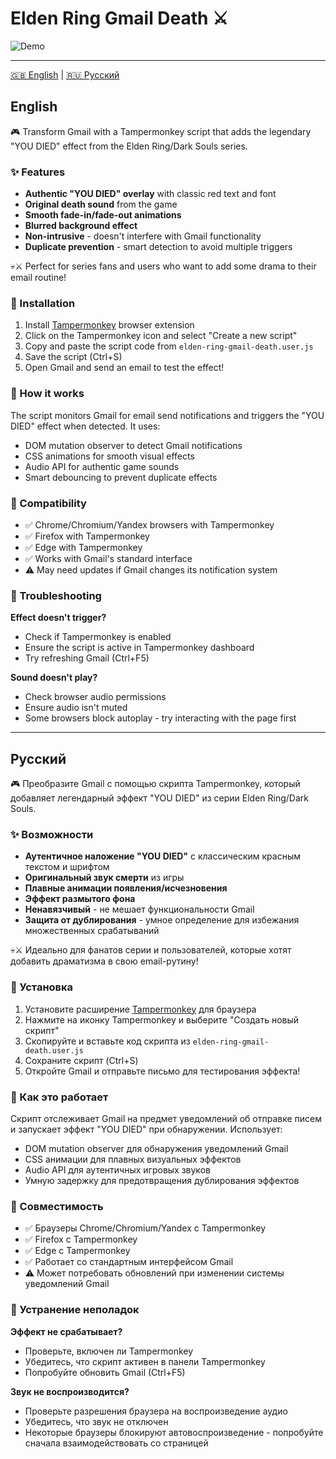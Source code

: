 # Elden Ring Gmail Death ⚔️


![Demo](https://iimg.su/s/22/Ew1fJNV53MwhzFKSvYXgy0YeabFolhLjJfeq5fxQ.png)

---
[🇬🇧 English](#english) | [🇷🇺 Русский](#русский)


## English

🎮 Transform Gmail with a Tampermonkey script that adds the legendary "YOU DIED" effect from the Elden Ring/Dark Souls series.

### ✨ Features

- **Authentic "YOU DIED" overlay** with classic red text and font
- **Original death sound** from the game  
- **Smooth fade-in/fade-out animations**
- **Blurred background effect**
- **Non-intrusive** - doesn't interfere with Gmail functionality
- **Duplicate prevention** - smart detection to avoid multiple triggers

💀⚔️ Perfect for series fans and users who want to add some drama to their email routine!

### 🚀 Installation

1. Install [Tampermonkey](https://www.tampermonkey.net/) browser extension
2. Click on the Tampermonkey icon and select "Create a new script"
3. Copy and paste the script code from `elden-ring-gmail-death.user.js`
4. Save the script (Ctrl+S)
5. Open Gmail and send an email to test the effect!

### 🎯 How it works

The script monitors Gmail for email send notifications and triggers the "YOU DIED" effect when detected. It uses:
- DOM mutation observer to detect Gmail notifications
- CSS animations for smooth visual effects
- Audio API for authentic game sounds
- Smart debouncing to prevent duplicate effects

### 🔧 Compatibility

- ✅ Chrome/Chromium/Yandex browsers with Tampermonkey
- ✅ Firefox with Tampermonkey
- ✅ Edge with Tampermonkey
- ✅ Works with Gmail's standard interface
- ⚠️ May need updates if Gmail changes its notification system

### 🐛 Troubleshooting

**Effect doesn't trigger?**
- Check if Tampermonkey is enabled
- Ensure the script is active in Tampermonkey dashboard
- Try refreshing Gmail (Ctrl+F5)

**Sound doesn't play?**
- Check browser audio permissions
- Ensure audio isn't muted
- Some browsers block autoplay - try interacting with the page first


---

## Русский

🎮 Преобразите Gmail с помощью скрипта Tampermonkey, который добавляет легендарный эффект "YOU DIED" из серии Elden Ring/Dark Souls.

### ✨ Возможности

- **Аутентичное наложение "YOU DIED"** с классическим красным текстом и шрифтом
- **Оригинальный звук смерти** из игры  
- **Плавные анимации появления/исчезновения**
- **Эффект размытого фона**
- **Ненавязчивый** - не мешает функциональности Gmail
- **Защита от дублирования** - умное определение для избежания множественных срабатываний

💀⚔️ Идеально для фанатов серии и пользователей, которые хотят добавить драматизма в свою email-рутину!

### 🚀 Установка

1. Установите расширение [Tampermonkey](https://www.tampermonkey.net/) для браузера
2. Нажмите на иконку Tampermonkey и выберите "Создать новый скрипт"
3. Скопируйте и вставьте код скрипта из `elden-ring-gmail-death.user.js`
4. Сохраните скрипт (Ctrl+S)
5. Откройте Gmail и отправьте письмо для тестирования эффекта!

### 🎯 Как это работает

Скрипт отслеживает Gmail на предмет уведомлений об отправке писем и запускает эффект "YOU DIED" при обнаружении. Использует:
- DOM mutation observer для обнаружения уведомлений Gmail
- CSS анимации для плавных визуальных эффектов
- Audio API для аутентичных игровых звуков
- Умную задержку для предотвращения дублирования эффектов

### 🔧 Совместимость

- ✅ Браузеры Chrome/Chromium/Yandex с Tampermonkey
- ✅ Firefox с Tampermonkey
- ✅ Edge с Tampermonkey
- ✅ Работает со стандартным интерфейсом Gmail
- ⚠️ Может потребовать обновлений при изменении системы уведомлений Gmail

### 🐛 Устранение неполадок

**Эффект не срабатывает?**
- Проверьте, включен ли Tampermonkey
- Убедитесь, что скрипт активен в панели Tampermonkey
- Попробуйте обновить Gmail (Ctrl+F5)

**Звук не воспроизводится?**
- Проверьте разрешения браузера на воспроизведение аудио
- Убедитесь, что звук не отключен
- Некоторые браузеры блокируют автовоспроизведение - попробуйте сначала взаимодействовать со страницей

